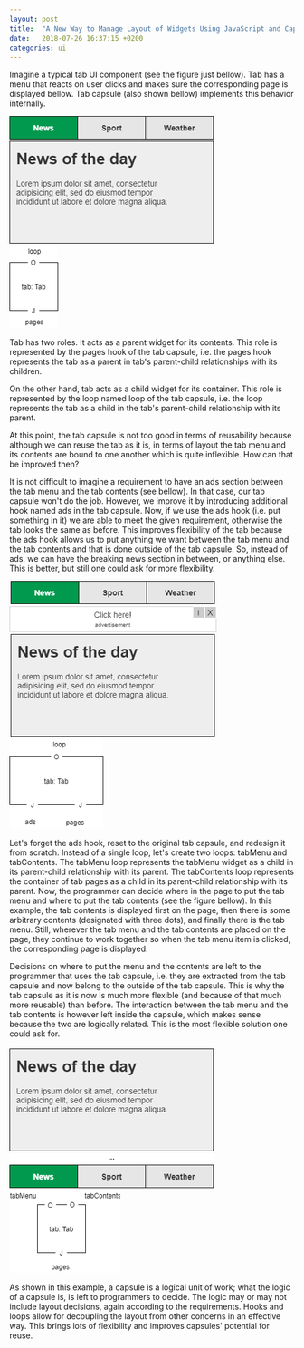 ```yaml
---
layout: post
title:  "A New Way to Manage Layout of Widgets Using JavaScript and Capsula"
date:   2018-07-26 16:37:15 +0200
categories: ui
---
```


Imagine a typical tab UI component (see the figure just bellow). Tab has a menu that reacts on user clicks and makes sure the corresponding page is displayed bellow. Tab capsule (also shown bellow) implements this behavior internally.

<img src="/img/tab-2.png" style="margin-right:5em"><img src="/img/tab-1.png">

Tab has two roles. It acts as a parent widget for its contents. This role is represented by the pages hook of the tab capsule, i.e. the pages hook represents the tab as a parent in tab's parent-child relationships with its children.

On the other hand, tab acts as a child widget for its container. This role is represented by the loop named loop of the tab capsule, i.e. the loop represents the tab as a child in the tab's parent-child relationship with its parent.

At this point, the tab capsule is not too good in terms of reusability because although we can reuse the tab as it is, in terms of layout the tab menu and its contents are bound to one another which is quite inflexible. How can that be improved then?

It is not difficult to imagine a requirement to have an ads section between the tab menu and the tab contents (see bellow). In that case, our tab capsule won't do the job. However, we improve it by introducing additional hook named ads in the tab capsule. Now, if we use the ads hook (i.e. put something in it) we are able to meet the given requirement, otherwise the tab looks the same as before. This improves flexibility of the tab because the ads hook allows us to put anything we want between the tab menu and the tab contents and that is done outside of the tab capsule. So, instead of ads, we can have the breaking news section in between, or anything else. This is better, but still one could ask for more flexibility.

<img src="/img/tab-4.png" style="margin-right:5em"><img src="/img/tab-3.png">

Let's forget the ads hook, reset to the original tab capsule, and redesign it from scratch. Instead of a single loop, let's create two loops: tabMenu and tabContents. The tabMenu loop represents the tabMenu widget as a child in its parent-child relationship with its parent. The tabContents loop represents the container of tab pages as a child in its parent-child relationship with its parent. Now, the programmer can decide where in the page to put the tab menu and where to put the tab contents (see the figure bellow). In this example, the tab contents is displayed first on the page, then there is some arbitrary contents (designated with three dots), and finally there is the tab menu. Still, wherever the tab menu and the tab contents are placed on the page, they continue to work together so when the tab menu item is clicked, the corresponding page is displayed.

Decisions on where to put the menu and the contents are left to the programmer that uses the tab capsule, i.e. they are extracted from the tab capsule and now belong to the outside of the tab capsule. This is why the tab capsule as it is now is much more flexible (and because of that much more reusable) than before. The interaction between the tab menu and the tab contents is however left inside the capsule, which makes sense because the two are logically related. This is the most flexible solution one could ask for.

<img src="/img/tab-6.png" style="margin-right:5em"><img src="/img/tab-5.png">

As shown in this example, a capsule is a logical unit of work; what the logic of a capsule is, is left to programmers to decide. The logic may or may not include layout decisions, again according to the requirements. Hooks and loops allow for decoupling the layout from other concerns in an effective way. This brings lots of flexibility and improves capsules' potential for reuse.
